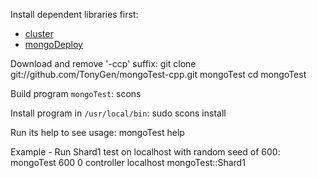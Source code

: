 Install dependent libraries first:

- [cluster](https://github.com/TonyGen/cluster-cpp)
- [mongoDeploy](https://github.com/TonyGen/mongoDeploy-cpp)

Download and remove '-ccp' suffix:
	git clone git://github.com/TonyGen/mongoTest-cpp.git mongoTest
	cd mongoTest

Build program `mongoTest`:
	scons

Install program in `/usr/local/bin`:
	sudo scons install

Run its help to see usage:
	mongoTest help

Example - Run Shard1 test on localhost with random seed of 600:
	mongoTest 600 0 controller localhost mongoTest::Shard1
